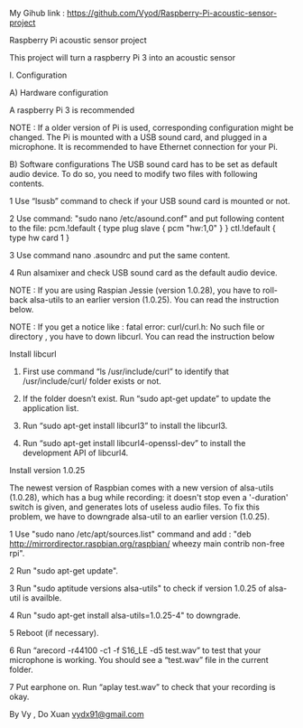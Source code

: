 My Gihub link : https://github.com/Vyod/Raspberry-Pi-acoustic-sensor-project

Raspberry Pi acoustic sensor project

This project will turn a raspberry Pi 3 into an acoustic sensor

I. Configuration

A) Hardware configuration

A raspberry Pi 3 is recommended

NOTE : If a older version of Pi is used, corresponding configuration might be changed. The Pi is mounted with a USB sound card, and plugged in a microphone. It is recommended to have Ethernet connection for your Pi.

B) Software configurations
The USB sound card has to be set as default audio device. To do so, you need to modify two files with following contents.

1 Use “lsusb” command to check if your USB sound card is mounted or not.

2 Use command: "sudo nano /etc/asound.conf"  and put following content to the file:
 pcm.!default { 
	type plug slave {
	 pcm "hw:1,0" 
} 
}
 ctl.!default { 
type hw 
card 1 
}

3 Use command nano .asoundrc and put the same content.

4  Run alsamixer and check USB sound card as the default audio device. 

NOTE : If you are using Raspian Jessie (version 1.0.28), you have to roll-back alsa-utils to an earlier version (1.0.25). You can read the instruction below. 

NOTE : If you get a notice like : fatal error: curl/curl.h: No such file or directory , you have to down libcurl. You can read the instruction below



Install libcurl
1. First use command “ls /usr/include/curl” to identify that /usr/include/curl/ folder exists or not.

2. If the folder doesn’t exist. Run “sudo apt-get update” to update the application list.

3. Run “sudo apt-get install libcurl3” to install the libcurl3.

4. Run “sudo apt-get install libcurl4-openssl-dev” to install the development API of libcurl4.


Install version 1.0.25

The newest version of Raspbian comes with a new version of alsa-utils (1.0.28), which has a bug while recording: it doesn't stop even a '-duration' switch is given, and generates lots of useless audio files. To fix this problem, we have to downgrade alsa-util to an earlier version (1.0.25).

1 Use "sudo nano /etc/apt/sources.list" command and add : "deb http://mirrordirector.raspbian.org/raspbian/ wheezy main contrib non-free rpi".

2 Run "sudo apt-get update".

3 Run "sudo aptitude versions alsa-utils" to check if version 1.0.25 of alsa-util is availble.

4 Run "sudo apt-get install alsa-utils=1.0.25-4" to downgrade.

5 Reboot (if necessary).

6 Run “arecord -r44100 -c1 -f S16_LE -d5 test.wav” to test that your microphone is working. You should see a “test.wav” file in the current folder.

7 Put earphone on. Run “aplay test.wav” to check that your recording is okay.

By Vy , Do Xuan
vydx91@gmail.com
